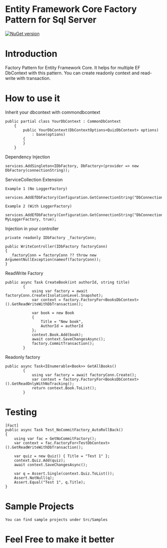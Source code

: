 # Entity Framework Core Factory Pattern for Sql Server

[![NuGet version](https://badge.fury.io/nu/EFDbFactory.Sql.svg)](https://badge.fury.io/nu/EFDbFactory.Sql)

# Introduction 
Factory Pattern for Entity Framework Core. It helps for multiple EF DbContext with this pattern.
You can create readonly context and read-write with transaction.

# How to use it

Inherit your dbcontext with commondbcontext 
```
public partial class YourDbContext : CommonDbContext
    {
        public YourDbContext(DbContextOptions<QuizDbContext> options)
            : base(options)
        {
        }
    }
```

Dependency Injection
```
services.AddSingleton<IDbFactory, DbFactory>(provider => new DbFactory(connectionString));
```

ServiceCollection Extension
```
Example 1 (No LoggerFactory)
	services.AddEfDbFactory(Configuration.GetConnectionString("DbConnection"));

Example 2 (With LoggerFactory)
	services.AddEfDbFactory(Configuration.GetConnectionString("DbConnection"), MyLoggerFactory, true);

```

Injection in your controller
```
private readonly IDbFactory _factoryConn;

public WriteController(IDbFactory factoryConn)
{
  _factoryConn = factoryConn ?? throw new ArgumentNullException(nameof(factoryConn));
}
```
ReadWrite Factory
```
public async Task CreateBook(int authorId, string title)
        {
            using var factory = await factoryConn.Create(IsolationLevel.Snapshot);
            var context = factory.FactoryFor<BooksDbContext>().GetReadWriteWithDbTransaction();

            var book = new Book
            {
                Title = "New book",
                AuthorId = authorId
            };
            context.Book.Add(book);
            await context.SaveChangesAsync();
            factory.CommitTransaction();
        }
```
Readonly factory 
```
public async Task<IEnumerable<Book>> GetAllBooks()
        {
            using var factory = await factoryConn.Create();
            var context = factory.FactoryFor<BooksDbContext>().GetReadOnlyWithNoTracking();
            return context.Book.ToList();
        }
```

# Testing

```
[Fact]
public async Task Test_NoCommitFactory_AutoRollBack()
{
    using var fac = GetNoCommitFactory();
    var context = fac.FactoryFor<TestDbContext>().GetReadWriteWithDbTransaction();

    var quiz = new Quiz() { Title = "Test 1" };
    context.Quiz.Add(quiz);
    await context.SaveChangesAsync();

    var q = Assert.Single(context.Quiz.ToList());
    Assert.NotNull(q);
    Assert.Equal("Test 1", q.Title);
}
```

# Sample Projects
```
You can find sample projects under Src/Samples
```

# Feel Free to make it better
